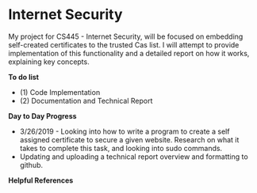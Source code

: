 # Internet Security
My project for CS445 - Internet Security, will be focused on embedding self-created certificates to the trusted Cas list. I will attempt to provide implementation of this functionality and a detailed report on how it works, explaining key concepts.

**To do list**
- (1) Code Implementation 
- (2) Documentation and Technical Report

**Day to Day Progress**
- 3/26/2019 - Looking into how to write a program to create a self assigned certificate to secure a given website. Research on what it takes to complete this task, and looking into sudo commands. 
- Updating and uploading a technical report overview and formatting to github.

**Helpful References**
